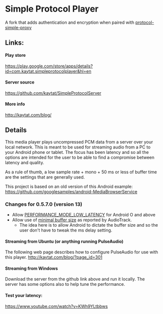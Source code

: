 # Simple Protocol Player

A fork that adds authentication and encryption when paired with [protocol-simple-proxy](https://gitlab.com/alex-huff/protocol-simple-proxy)

## Links:

#### Play store

https://play.google.com/store/apps/details?id=com.kaytat.simpleprotocolplayer&hl=en

#### Server source

https://github.com/kaytat/SimpleProtocolServer

#### More info

http://kaytat.com/blog/

## Details

This media player plays uncompressed PCM data from a server over your local network. This is meant
to be used for streaming audio from a PC to your Android phone or tablet. The focus has been latency
and so all the options are intended for the user to be able to find a compromise between latency and
quality.

As a rule of thumb, a low sample rate + mono + 50 ms or less of buffer time are the settings that
are generally used.

This project is based on an old version of this Android
example: https://github.com/googlesamples/android-MediaBrowserService

### Changes for 0.5.7.0 (version 13)

* Allow
  [PERFORMANCE_MODE_LOW_LATENCY](https://developer.android.com/reference/android/media/AudioTrack#PERFORMANCE_MODE_LOW_LATENCY)
  for Android O and above
* Allow use of
  [minimal buffer size](https://developer.android.com/reference/android/media/AudioTrack#getMinBufferSize(int,%20int,%20int))
  as reported by AudioTrack.
  * The idea here is to allow Android to dictate the buffer size and so the user don't have to
    tweak the ms delay setting.

#### Streaming from Ubuntu (or anything running PulseAudio)

The following web page describes how to configure PulseAudio for use with this
player.  http://kaytat.com/blog/?page_id=301

#### Streaming from Windows

Download the server from the github link above and run it locally. The server has some options also
to help tune the performance.

#### Test your latency:

https://www.youtube.com/watch?v=KWh9YLtbbws
